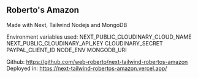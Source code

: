 ## Roberto's Amazon

Made with Next, Tailwind
Nodejs and MongoDB

Environment variables used:
NEXT_PUBLIC_CLOUDINARY_CLOUD_NAME
NEXT_PUBLIC_CLOUDINARY_API_KEY
CLOUDINARY_SECRET
PAYPAL_CLIENT_ID
NODE_ENV
MONGODB_URI

Github: https://github.com/web-roberto/next-tailwind-robertos-amazon
Deployed in: https://next-tailwind-robertos-amazon.vercel.app/
